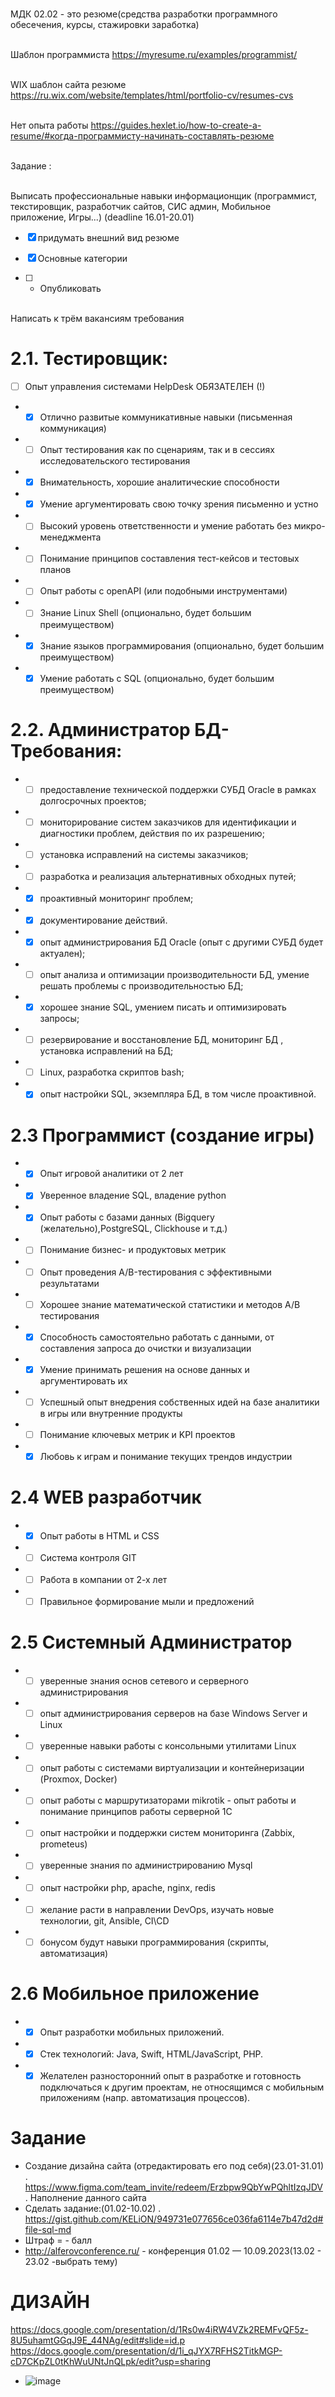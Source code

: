 <br/>МДК 02.02 - это резюме(средства разработки программного обесечения, курсы, стажировки заработка)

<br/>Шаблон программиста https://myresume.ru/examples/programmist/

<br/>WIX шаблон сайта резюме https://ru.wix.com/website/templates/html/portfolio-cv/resumes-cvs

<br/>Нет опыта работы https://guides.hexlet.io/how-to-create-a-resume/#когда-программисту-начинать-составлять-резюме

<br/>Задание :

<br/>Выписать профессиональные навыки информационщик (программист, текстировщик, разработчик сайтов, СИС админ, Мобильное приложение, Игры...) (deadline 16.01-20.01)
- [X] придумать внешний вид резюме

- [X] Основные категории

- [ ] - Опубликовать

<br/>Написать к трём вакансиям требования 
# 2.1. Тестировщик:

- [ ]  Опыт управления системами HelpDesk ОБЯЗАТЕЛЕН (!)
 * -[X] Отлично развитые коммуникативные навыки (письменная коммуникация) 
 * -[ ] Опыт тестирования как по сценариям, так и в сессиях исследовательского тестирования 
 * -[X] Внимательность, хорошие аналитические способности
 * -[X] Умение аргументировать свою точку зрения письменно и устно
 * -[ ] Высокий уровень ответственности и умение работать без микро-менеджмента 
 * -[ ] Понимание принципов составления тест-кейсов и тестовых планов 
* -[ ] Опыт работы с openAPI (или подобными инструментами) 
 * -[ ] Знание Linux Shell (опционально, будет большим преимуществом) 
 * -[X] Знание языков программирования (опционально, будет большим преимуществом)
 * -[X] Умение работать с SQL (опционально, будет большим преимуществом)
# 2.2. Администратор БД-Требования:

* -[ ] предоставление технической поддержки СУБД Oracle в рамках долгосрочных проектов;
* -[ ] мониторирование систем заказчиков для идентификации и диагностики проблем, действия по их разрешению;
* -[ ] установка исправлений на системы заказчиков;
 * -[ ] разработка и реализация альтернативных обходных путей;
* -[X] проактивный мониторинг проблем;
* -[X] документирование действий.
* -[X] опыт администрирования БД Oracle (опыт с другими СУБД будет актуален);
* -[ ] опыт анализа и оптимизации производительности БД, умение решать проблемы с производительностью БД;
* -[X] хорошее знание SQL, умением писать и оптимизировать запросы;
* -[ ] резервирование и восстановление БД, мониторинг БД , установка исправлений на БД;
* -[ ] Linux, разработка скриптов bash;
* -[X] опыт настройки SQL, экземпляра БД, в том числе проактивной.
# 2.3 Программист (создание игры)

* -[X] Опыт игровой аналитики от 2 лет
* -[X] Уверенное владение SQL, владение python
* -[X] Опыт работы с базами данных (Bigquery (желательно),PostgreSQL, Clickhouse и т.д.)
* -[ ] Понимание бизнес- и продуктовых метрик
 * -[ ] Опыт проведения A/B-тестирования с эффективными результатами
* -[ ] Хорошее знание математической статистики и методов A/B тестирования
*  -[X] Способность самостоятельно работать с данными, от составления запроса до очистки и визуализации
* -[X] Умение принимать решения на основе данных и аргументировать их
* -[ ] Успешный опыт внедрения собственных идей на базе аналитики в игры или внутренние продукты
* -[ ] Понимание ключевых метрик и KPI проектов
 * -[X] Любовь к играм и понимание текущих трендов индустрии
# 2.4 WEB разработчик

* -[X] Опыт работы в HTML и CSS
* -[ ] Система контроля GIT
* -[ ] Работа в компании от 2-х лет
* -[ ] Правильное формирование мыли и предложений
# 2.5 Системный Администратор

* -[ ] уверенные знания основ сетевого и серверного администрирования
* -[ ] опыт администрирования серверов на базе Windows Server и Linux
* -[ ] уверенные навыки работы с консольными утилитами Linux
* -[ ] опыт работы с системами виртуализации и контейнеризации (Proxmox, Docker)
* -[ ] опыт работы с маршрутизаторами mikrotik - опыт работы и понимание принципов работы серверной 1С
* -[ ] опыт настройки и поддержки систем мониторинга (Zabbix, prometeus)
* -[ ] уверенные знания по администрированию Mysql
* -[ ] опыт настройки php, apache, nginx, redis
* -[ ] желание расти в направлении DevOps, изучать новые технологии, git, Ansible, CI\CD
* -[ ] бонусом будут навыки программирования (скрипты, автоматизация)
# 2.6 Мобильное приложение

* -[X] Опыт разработки мобильных приложений.
* -[X] Стек технологий: Java, Swift, HTML/JavaScript, PHP.
* -[X] Желателен разносторонний опыт в разработке и готовность подключаться к другим проектам, не относящимся с мобильным приложениям (напр. автоматизация процессов).
# Задание
* Создание дизайна сайта (отредактировать его под себя)(23.01-31.01) . https://www.figma.com/team_invite/redeem/Erzbpw9QbYwPQhltIzqJDV . Наполнение данного сайта
* Сделать задание:(01.02-10.02) . https://gist.github.com/KELiON/949731e077656ce036fa6114e7b47d2d#file-sql-md
* Штраф = - балл
* http://alferovconference.ru/ - конференция 01.02 — 10.09.2023(13.02 - 23.02 -выбрать тему)
# ДИЗАЙН 
https://docs.google.com/presentation/d/1Rs0w4iRW4VZk2REMFvQF5z-8U5uhamtGGqJ9E_44NAg/edit#slide=id.p
https://docs.google.com/presentation/d/1i_qJYX7RFHS2TitkMGP-cD7CKpZL0tKhWuUNtJnQLpk/edit?usp=sharing


* ![image](https://user-images.githubusercontent.com/97594146/213985959-08fd87f5-8c47-4906-96cd-2cff74868731.png)

